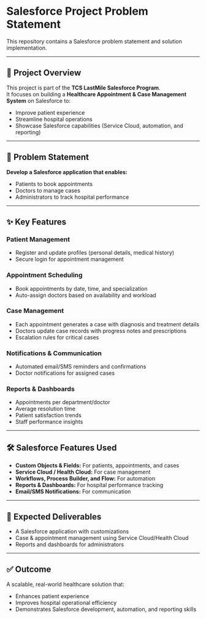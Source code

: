 # Salesforce Project Problem Statement

This repository contains a Salesforce problem statement and solution implementation.

---

## 📌 Project Overview

This project is part of the **TCS LastMile Salesforce Program**.  
It focuses on building a **Healthcare Appointment & Case Management System** on Salesforce to:

- Improve patient experience  
- Streamline hospital operations  
- Showcase Salesforce capabilities (Service Cloud, automation, and reporting)  

---

## 🎯 Problem Statement

**Develop a Salesforce application that enables:**

- Patients to book appointments  
- Doctors to manage cases  
- Administrators to track hospital performance  

---

## ✨ Key Features

### Patient Management

- Register and update profiles (personal details, medical history)
- Secure login for appointment management

### Appointment Scheduling

- Book appointments by date, time, and specialization
- Auto-assign doctors based on availability and workload

### Case Management

- Each appointment generates a case with diagnosis and treatment details
- Doctors update case records with progress notes and prescriptions
- Escalation rules for critical cases

### Notifications & Communication

- Automated email/SMS reminders and confirmations
- Doctor notifications for assigned cases

### Reports & Dashboards

- Appointments per department/doctor
- Average resolution time
- Patient satisfaction trends
- Staff performance insights

---

## 🛠️ Salesforce Features Used

- **Custom Objects & Fields:** For patients, appointments, and cases
- **Service Cloud / Health Cloud:** For case management
- **Workflows, Process Builder, and Flow:** For automation
- **Reports & Dashboards:** For hospital performance tracking
- **Email/SMS Notifications:** For communication

---

## 🚀 Expected Deliverables

- A Salesforce application with customizations
- Case & appointment management using Service Cloud/Health Cloud
- Reports and dashboards for administrators

---

## ✅ Outcome

A scalable, real-world healthcare solution that:

- Enhances patient experience  
- Improves hospital operational efficiency  
- Demonstrates Salesforce development, automation, and reporting skills  

